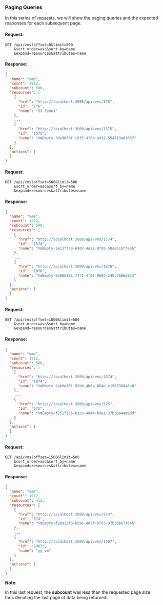 ---
---

### Paging Queries

In this series of requests, we will show the paging queries and the
expected responses for each subsequent page.

#### Request:

    GET /api/vms?offset=0&limit=500
        &sort_order=asc&sort_by=name
        &expand=resources&attributes=name

#### Response:

``` json
{
  "name": "vms",
  "count": 1912,
  "subcount": 500,
  "resources": [
    {
      "href": "http://localhost:3000/api/vms/176",
      "id": "176",
      "name": "53 Zone1"
    },
    ...
    {
      "href": "http://localhost:3000/api/vms/1575",
      "id": "1575",
      "name": "VmEmpty-3de98f0f-c6f3-4f8b-a932-554713a61067"
    }
  ],
  "actions": [
  ]
}
```

#### Request:

    GET /api/vms?offset=500&limit=500
        &sort_order=asc&sort_by=name
        &expand=resources&attributes=name

#### Response:

``` json
{
  "name": "vms",
  "count": 1912,
  "subcount": 500,
  "resources": [
    {
      "href": "http://localhost:3000/api/vms/1574",
      "id": "1574",
      "name": "VmEmpty-3e13ff43-6907-4a22-8f95-58aeb1bffa0b"
    },
    ...
    {
      "href": "http://localhost:3000/api/vms/1076",
      "id": "1076",
      "name": "VmEmpty-9a885181-7771-4f91-9805-245c7606d833"
    }
  ],
  "actions": [
  ]
}
```

#### Request:

    GET /api/vms?offset=1000&limit=500
        &sort_order=asc&sort_by=name
        &expand=resources&attributes=name

#### Response:

``` json
{
  "name": "vms",
  "count": 1912,
  "subcount": 500,
  "resources": [
    {
      "href": "http://localhost:3000/api/vms/1074",
      "id": "1074",
      "name": "VmEmpty-9ab9e101-92b0-4b6b-864e-e196538da8a8"
    },
    ...
    {
      "href": "http://localhost:3000/api/vms/575",
      "id": "575",
      "name": "VmEmpty-f251f135-01c8-4d44-b8e1-37b30844a9dd"
    }
  ],
  "actions": [
  ]
}
```

#### Request:

    GET /api/vms?offset=1500&limit=500
        &sort_order=asc&sort_by=name
        &expand=resources&attributes=name

#### Response:

``` json
{
  "name": "vms",
  "count": 1912,
  "subcount": 412,
  "resources": [
    {
      "href": "http://localhost:3000/api/vms/574",
      "id": "574",
      "name": "VmEmpty-f28912f3-b096-487f-9763-97b39b67364b"
    },
    ...
    {
      "href": "http://localhost:3000/api/vms/1907",
      "id": "1907",
      "name": "yy_vm"
    }
  ],
  "actions": [
  ]
}
```

**Note:**

In this last request, the **subcount** was less than the requested page
size thus denoting the last page of data being returned.

</div>
